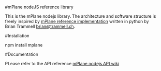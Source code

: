 #mPlane nodeJS reference library

This is the mPlane nodejs library. 
The architecture and software structure is freely inspired by [mPlane reference implementation](http://fp7mplane.github.io/protocol-ri/) written in python by Brian Trammell <brian@trammell.ch>.


#Installation

npm install mplane

#Documentation

PLease refer to the API reference  [mPlane nodejs API wiki](https://github.com/finvernizzi/mplane/wiki)


